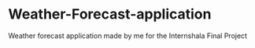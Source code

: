 # Weather-Forecast-application
Weather forecast application made by me for the Internshala Final Project
